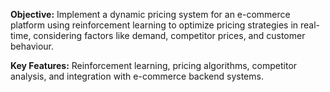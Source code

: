 **Objective:**
Implement a dynamic pricing system for an e-commerce platform using reinforcement learning to optimize pricing strategies in real-time, considering
factors like demand, competitor prices, and customer behaviour.

**Key Features:** Reinforcement learning, pricing algorithms, competitor analysis, and integration with e-commerce backend systems.
